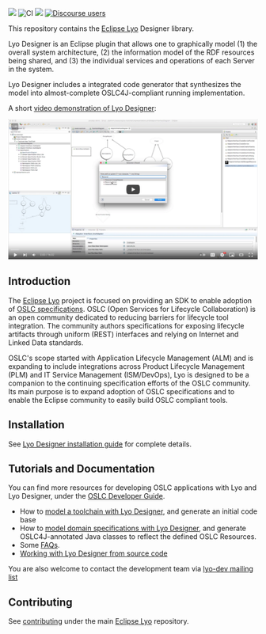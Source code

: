 [![](https://img.shields.io/badge/project-Eclipse%20Lyo-blue?color=418eeb)](https://github.com/eclipse/lyo)
![CI](https://github.com/eclipse/lyo.designer/workflows/CI/badge.svg)
[![](https://img.shields.io/jenkins/s/https/ci.eclipse.org/lyo/job/lyo-designer-master.svg?label=Jenkins%20build)](https://ci.eclipse.org/lyo/job/lyo-designer-master/)
[![Discourse users](https://img.shields.io/discourse/users?color=28bd84&server=https%3A%2F%2Fforum.open-services.net%2F)](https://forum.open-services.net/)


This repository contains the [Eclipse Lyo](https://projects.eclipse.org/projects/technology.lyo) Designer library.

Lyo Designer is an Eclipse plugin that allows one to graphically model (1) the overall system architecture, (2) the information model of the RDF resources being shared, and (3) the individual services and operations of each Server in the system. 

Lyo Designer includes a integrated code generator that synthesizes the model into almost-complete OSLC4J-compliant running implementation.

A short [video demonstration of Lyo Designer](https://www.youtube.com/watch?v=tZxPzlSTdeM):

[![](./LyoDesignerVideo.png)](https://www.youtube.com/watch?v=tZxPzlSTdeM)

## Introduction

The [Eclipse Lyo](https://projects.eclipse.org/projects/technology.lyo) project is focused on providing an SDK to enable adoption of [OSLC specifications](https://open-services.net/). OSLC (Open Services for Lifecycle Collaboration) is an open community dedicated to reducing barriers for lifecycle tool integration. The community authors specifications for exposing lifecycle artifacts through uniform (REST) interfaces and relying on Internet and Linked Data standards.

OSLC's scope started with Application Lifecycle Management (ALM) and is expanding to include integrations across Product Lifecycle Management (PLM) and IT Service Management (ISM/DevOps), Lyo is designed to be a companion to the continuing specification efforts of the OSLC community. Its main purpose is to expand adoption of OSLC specifications and to enable the Eclipse community to easily build OSLC compliant tools.

## Installation

See [Lyo Designer installation guide](http://oslc.github.io/developing-oslc-applications/eclipse_lyo/install-lyo-designer.html) for complete details.

## Tutorials and Documentation

You can find more resources for developing OSLC applications with Lyo and Lyo Designer, under the [OSLC Developer Guide](http://oslc.github.io/developing-oslc-applications/eclipse_lyo/eclipse-lyo#lyo-designer).
* How to [model a toolchain with Lyo Designer](http://oslc.github.io/developing-oslc-applications/eclipse_lyo/toolchain-modelling-workshop.html), and generate an initial code base
* How to [model domain specifications with Lyo Designer](http://oslc.github.io/developing-oslc-applications/eclipse_lyo/domain-specification-modelling-workshop.html), and generate OSLC4J-annotated Java classes to reflect the defined OSLC Resources. 
* Some [FAQs](https://github.com/eclipse/lyo.designer/wiki/FAQ).
* [Working with Lyo Designer from source code](https://github.com/eclipse/lyo.designer/wiki/Working-from-Source-Code)

You are also welcome to contact the development team via [lyo-dev mailing list](https://dev.eclipse.org/mailman/listinfo/lyo-dev)

## Contributing

See [contributing](https://github.com/eclipse/lyo#contributing) under the main [Eclipse Lyo](https://github.com/eclipse/lyo) repository.

